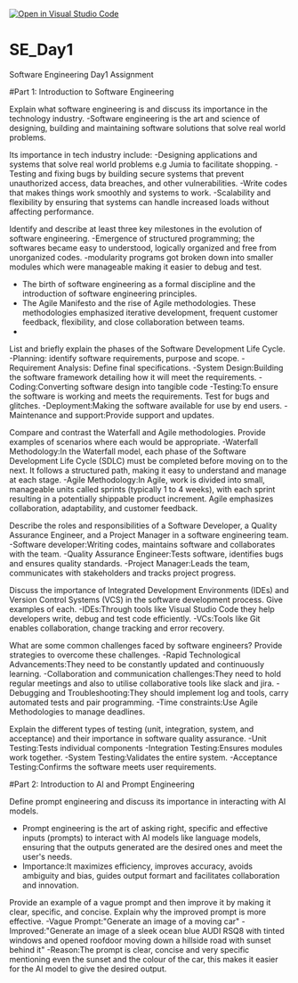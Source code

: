 [![Open in Visual Studio Code](https://classroom.github.com/assets/open-in-vscode-2e0aaae1b6195c2367325f4f02e2d04e9abb55f0b24a779b69b11b9e10269abc.svg)](https://classroom.github.com/online_ide?assignment_repo_id=18418910&assignment_repo_type=AssignmentRepo)
# SE_Day1
Software Engineering Day1 Assignment

#Part 1: Introduction to Software Engineering

Explain what software engineering is and discuss its importance in the technology industry.
 -Software engineering is the art and science of designing, building and maintaining software solutions that solve real world problems.
 
Its importance in tech industry include:
 -Designing applications and systems that solve real world problems e.g Jumia to facilitate shopping.
 -Testing and fixing bugs by building secure systems that prevent unauthorized access, data breaches, and other vulnerabilities.
 -Write codes that makes things work smoothly and systems to work.
 -Scalability and flexibility by ensuring that systems can handle increased loads without affecting performance.

Identify and describe at least three key milestones in the evolution of software engineering.
-Emergence of structured programming; the softwares became easy to understood, logically organized and free from unorganized codes.
-modularity programs got broken down into smaller modules which were manageable making it easier to debug and test.
- The birth of software engineering as a formal discipline and the introduction of software engineering principles.
- The Agile Manifesto and the rise of Agile methodologies. These methodologies emphasized iterative development, frequent customer feedback, flexibility, and close collaboration between teams.
- 
List and briefly explain the phases of the Software Development Life Cycle.
 -Planning: identify software requirements, purpose and scope.
 -Requirement Analysis: Define final specifications.
  -System Design:Building the software framework detailing how it will meet the requirements.
  -Coding:Converting software design into tangible code
  -Testing:To ensure the software is working and meets the requirements. Test for bugs and glitches.
  -Deployment:Making the software available for use by end users.
  -Maintenance and support:Provide support and updates.
  
Compare and contrast the Waterfall and Agile methodologies. Provide examples of scenarios where each would be appropriate.
-Waterfall Methodology:In the Waterfall model, each phase of the Software Development Life Cycle (SDLC) must be completed before moving on to the next. It follows a structured path, making it easy to understand and manage at each stage.
-Agile Methodology:In Agile, work is divided into small, manageable units called sprints (typically 1 to 4 weeks), with each sprint resulting in a potentially shippable product increment. Agile emphasizes collaboration, adaptability, and customer feedback.

Describe the roles and responsibilities of a Software Developer, a Quality Assurance Engineer, and a Project Manager in a software engineering team.
-Software developer:Writing codes, maintains software and collaborates with the team.
-Quality Assurance Engineer:Tests software, identifies bugs and ensures quality standards.
-Project Manager:Leads the team, communicates with stakeholders and tracks project progress.

Discuss the importance of Integrated Development Environments (IDEs) and Version Control Systems (VCS) in the software development process. Give examples of each.
-IDEs:Through tools like Visual Studio Code they help developers write, debug and test code efficiently.
-VCs:Tools like Git enables collaboration, change tracking and error recovery.

What are some common challenges faced by software engineers? Provide strategies to overcome these challenges.
-Rapid Technological Advancements:They need to be constantly updated and continuously learning.
-Collaboration and communication challenges:They need to hold regular meetings and also to utilise collaborative tools like slack and jira.
-Debugging and Troubleshooting:They should implement log and tools, carry automated tests and pair programming.
-Time constraints:Use Agile Methodologies to manage deadlines.

Explain the different types of testing (unit, integration, system, and acceptance) and their importance in software quality assurance.
-Unit Testing:Tests individual components
-Integration Testing:Ensures modules work together.
-System Testing:Validates the entire system.
-Acceptance Testing:Confirms the software meets user requirements. 

#Part 2: Introduction to AI and Prompt Engineering


Define prompt engineering and discuss its importance in interacting with AI models.
- Prompt engineering is the art of asking right, specific and effective inputs (prompts) to interact with AI models like language models, ensuring that the outputs generated are the desired ones and meet the user's needs.
- Importance:It maximizes efficiency, improves accuracy, avoids ambiguity and bias, guides output formart and facilitates collaboration and innovation.


Provide an example of a vague prompt and then improve it by making it clear, specific, and concise. Explain why the improved prompt is more effective.
-Vague Prompt:"Generate an image of a moving car"
-Improved:"Generate an image of a sleek ocean blue AUDI RSQ8 with tinted windows and opened roofdoor moving down a hillside road with sunset behind it"
-Reason:The prompt is clear, concise and very specific mentioning even the sunset and the colour of the car, this makes it easier for the AI model to give the desired output.

